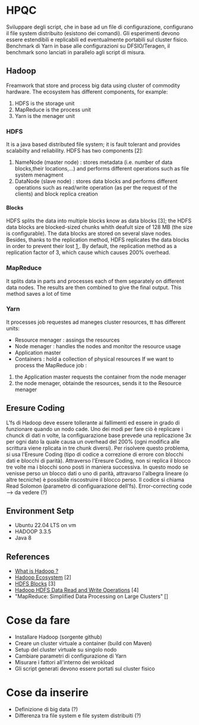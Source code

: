 # HPQC
Sviluppare degli script, che in base ad un file di configurazione, configurano il file system distribuito (esistono dei comandi). Gli esperimenti devono essere estendibili e replicabili ed eventualmente portabili sul cluster fisico.
Benchmark di Yarn in base alle configurazioni su DFSIO/Teragen, il benchmark sono lanciati in parallelo agli script di misura.


## Hadoop
Freamwork that store and process big data using cluster of commodity hardware. The ecosystem has different components, for example:
1) HDFS is the storage unit
2) MapReduce is the process unit
3) Yarn is the menager unit

### HDFS
It is a java based distributed file system; it is fault tolerant and provides scalabilty and reliability. HDFS has two components [2]:
1) NameNode (master node) : stores metadata (i.e. number of data blocks,their locations,...) and performs different operations such as file system menagment
2) DataNode (slave node) : stores data blocks and performs different operations such as read/write operation (as per the request of the clients) and block replica creation

#### Blocks
HDFS splits the data into multiple blocks know as data blocks [3]; the HDFS data blocks are blocked-sized chunks whith deafult size of 128 MB (the size is configurable). The data blocks are stored on several slave nodes. Besides, thanks to the replication method, HDFS replicates the data blocks in order to prevent their lost [ 1 ](#1). By default, the replication method as a replication factor of 3, which cause which causes 200% overhead.

### MapReduce
It splits data in parts and processes each of them separately on different data nodes. The results are then combined to give the final output. This method saves a lot of time

### Yarn
It processes job requestes ad maneges cluster resources, tt has different units:
* Resource menager : assings the resources
* Node menager : handles the nodes and monitor the resource usage
* Application master
* Containers : hold a collection of physical resources
If we want to process the MapReduce job :
1) the Application master requests the container from the node menager
2) the node menager, obtainde the resources, sends it to the Resource menager

## Eresure Coding
L'fs di Hadoop deve essere tollerante ai fallimenti ed essere in grado di funzionare quando un nodo cade. Uno dei modi per fare ciò è replicare i chunck di dati n volte, la configuarazione base prevede una replicazione 3x per ogni dato la quale causa un overhead del 200% (ogni modifica alle scrittura viene rplicata in tre chunk diversi). Per risolvere questo problema, si usa l'Eresure Coding (tipo di codice a correzione di errore con blocchi dati e blocchi di parità). Attraverso l'Eresure Coding, non si replica il blocco tre volte ma i blocchi sono posti in maniera successiva. In questo modo se venisse perso un blocco dati o uno di parità, attravarso l'albegra lineare (o altre tecniche) è possibile riscostruire il blocco perso. Il codice si chiama Read Solomon (parametro di configuarazione dell'fs).
Error-correcting code --> da vedere (?)


## Environment Setp
* Ubuntu 22.04 LTS on vm
* HADOOP 3.3.5
* Java 8


## References
* <a id="1"></a> [What is Hadoop ?](https://www.youtube.com/watch?v=aReuLtY0YMI&t=1s)
* [Hadoop Ecosystem](https://data-flair.training/blogs/hadoop-ecosystem-components/) [2]
* [HDFS Blocks](https://data-flair.training/blogs/data-block/) [3]
* [Hadoop HDFS Data Read and Write Operations](https://data-flair.training/blogs/hadoop-hdfs-data-read-and-write-operations/) [4]
* "MapReduce: Simplified Data Processing on Large Clusters" []


# Cose da fare
* Installare Hadoop (sorgente github)
* Creare un cluster virtuale a container (build con Maven)
* Setup del cluster virtuale su singolo nodo
* Cambiare parametri di configurazione di Yarn
* Misurare i fattori all'interno dei wrokload
* Gli script generati devono essere portati sul cluster fisico

# Cose da inserire
* Definizione di big data (?)
* Differenza tra file system e file system distribuiti (?)